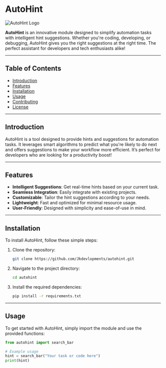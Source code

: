 # AutoHint

![AutoHint Logo](logo-placeholder.png)  <!-- Replace with your logo image -->

**AutoHint** is an innovative module designed to simplify automation tasks with intelligent hint suggestions. Whether you're coding, developing, or debugging, AutoHint gives you the right suggestions at the right time. The perfect assistant for developers and tech enthusiasts alike!

---

## Table of Contents

- [Introduction](#introduction)
- [Features](#features)
- [Installation](#installation)
- [Usage](#usage)
- [Contributing](#contributing)
- [License](#license)

---

## Introduction

AutoHint is a tool designed to provide hints and suggestions for automation tasks. It leverages smart algorithms to predict what you're likely to do next and offers suggestions to make your workflow more efficient. It’s perfect for developers who are looking for a productivity boost!

---

## Features

- **Intelligent Suggestions**: Get real-time hints based on your current task.
- **Seamless Integration**: Easily integrate with existing projects.
- **Customizable**: Tailor the hint suggestions according to your needs.
- **Lightweight**: Fast and optimized for minimal resource usage.
- **User-Friendly**: Designed with simplicity and ease-of-use in mind.

---

## Installation

To install AutoHint, follow these simple steps:

1. Clone the repository:
    ```bash
    git clone https://github.com/Jkdevlopments/autohint.git
    ```
2. Navigate to the project directory:
    ```bash
    cd autohint
    ```
3. Install the required dependencies:
    ```bash
    pip install -r requirements.txt
    ```

---

## Usage

To get started with AutoHint, simply import the module and use the provided functions:

```python
from autohint import search_bar

# Example usage
hint = search_bar("Your task or code here")
print(hint)
